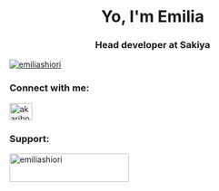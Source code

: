 <h1 align="center">Yo, I'm Emilia</h1>
<h3 align="center">Head developer at Sakiya</h3>

<p align="left"> <a href="https://twitter.com/emiliashiori" target="blank"><img src="https://img.shields.io/twitter/follow/emiliashiori?logo=twitter&style=for-the-badge" alt="emiliashiori" /></a> </p>

<h3 align="left">Connect with me:</h3>
<p align="left">
<a href="https://discord.gg/akaribot" target="blank"><img align="center" src="https://raw.githubusercontent.com/rahuldkjain/github-profile-readme-generator/master/src/images/icons/Social/discord.svg" alt="akaribot" height="30" width="40" /></a>
</p>

<h3 align="left">Support:</h3>
<p><a href="https://ko-fi.com/emiliashiori"> <img align="left" src="https://cdn.ko-fi.com/cdn/kofi3.png?v=3" height="50" width="210" alt="emiliashiori" /></a></p><br><br>

